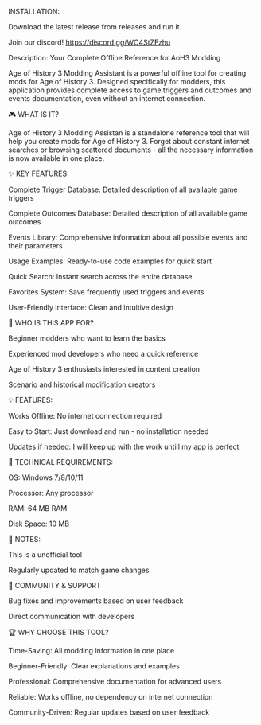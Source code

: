 INSTALLATION: 

Download the latest release from releases and run it. 

Join our discord! https://discord.gg/WC4StZFzhu

Description: 
Your Complete Offline Reference for AoH3 Modding

Age of History 3 Modding Assistant is a powerful offline tool for creating mods for Age of History 3. Designed specifically for modders, this application provides complete access to game triggers and outcomes and events documentation, even without an internet connection.

🎮 WHAT IS IT?

Age of History 3 Modding Assistan is a standalone reference tool that will help you create mods for Age of History 3. Forget about constant internet searches or browsing scattered documents - all the necessary information is now available in one place.

✨ KEY FEATURES:

Complete Trigger Database: Detailed description of all available game triggers

Complete Outcomes Database: Detailed description of all available game outcomes

Events Library: Comprehensive information about all possible events and their parameters

Usage Examples: Ready-to-use code examples for quick start

Quick Search: Instant search across the entire database

Favorites System: Save frequently used triggers and events

User-Friendly Interface: Clean and intuitive design

🎯 WHO IS THIS APP FOR?

Beginner modders who want to learn the basics

Experienced mod developers who need a quick reference

Age of History 3 enthusiasts interested in content creation

Scenario and historical modification creators

💡 FEATURES:

Works Offline: No internet connection required

Easy to Start: Just download and run - no installation needed

Updates if needed: I will keep up with the work untill my app is perfect

🔧 TECHNICAL REQUIREMENTS:

OS: Windows 7/8/10/11

Processor: Any processor

RAM: 64 MB RAM

Disk Space: 10 MB


📢 NOTES:

This is a unofficial tool

Regularly updated to match game changes


💬 COMMUNITY & SUPPORT

Bug fixes and improvements based on user feedback

Direct communication with developers

🏆 WHY CHOOSE THIS TOOL?

Time-Saving: All modding information in one place

Beginner-Friendly: Clear explanations and examples

Professional: Comprehensive documentation for advanced users

Reliable: Works offline, no dependency on internet connection

Community-Driven: Regular updates based on user feedback


